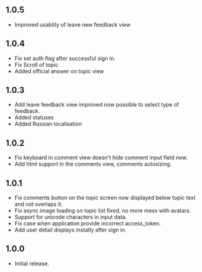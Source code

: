 ## 1.0.5 ##

* Improved usablity of leave new feedback view

## 1.0.4 ##

* Fix set auth flag after successful sign in.
* Fix Scroll of topic
* Added official answer on topic view


## 1.0.3 ##

* Add leave feedback view improved now possible to select type of feedback.
* Added statuses
* Added Russian localisation

## 1.0.2 ##

* Fix keyboard in comment view doesn't hide comment input field now.
* Add html support in the comments view, comments autosizing.

## 1.0.1 ##

* Fix comments button on the topic screen now displayed below topic text and not overlaps it.
* Fix async image loading on topic list fixed, no more mess with avatars.
* Support for unicode characters in input data.
* Fix case when application provide incorrect access_token.
* Add user detail displays instatly after sign in.

## 1.0.0 ##

* Initial release.